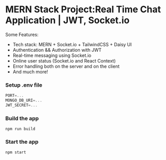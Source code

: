 # MERN Stack Project:Real Time Chat Application | JWT, Socket.io

Some Features:

-    Tech stack: MERN + Socket.io + TailwindCSS + Daisy UI
-    Authentication && Authorization with JWT
-    Real-time messaging using Socket.io
-    Online user status (Socket.io and React Context)
-    Error handling both on the server and on the client
-    And much more!

### Setup .env file

```js
PORT=...
MONGO_DB_URI=...
JWT_SECRET=...
```

### Build the app

```shell
npm run build
```

### Start the app

```shell
npm start
```
